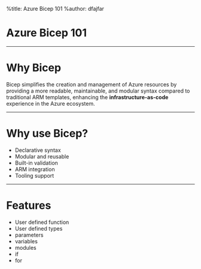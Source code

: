 %title: Azure Bicep 101
%author: dfajfar

# Azure Bicep 101

----
# Why Bicep

Bicep simplifies the creation and management of Azure resources by providing a more readable, maintainable, and modular syntax compared to traditional ARM templates, enhancing the **infrastructure-as-code** experience in the Azure ecosystem.

----

# Why use Bicep?

- Declarative syntax
- Modular and reusable
- Built-in validation
- ARM integration
- Tooling support

----

# Features

- User defined function
- User defined types
- parameters
- variables
- modules
- if
- for